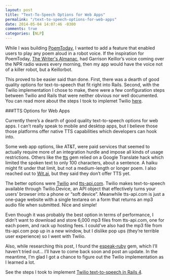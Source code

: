 ```yaml
---
layout: post
title: "Text-To-Speech Options for Web Apps"
permalink: "/text-to-speech-options-for-web-apps"
date: 2014-05-04 14:07:46 -0300
comments: true
categories: [NLP]
---
```


While I was building [PoemToday](/how-i-built-poemtoday), I wanted to add a feature that enabled users to play any poem aloud in a robot voice. If the inspiration for PoemToday, [The Writer's Almanac](http://writersalmanac.publicradio.org/), had Garrison Keillor’s voice coming over the NPR radio waves every morning, then my app would have the voice not of a killer robot, but a Keillorbot.

This proved to be easier said than done. First, there was a dearth of good quality options for text-to-speech that fit right into Rails. Second, with the Twilio implementation I chose to make, there were a few configuration steps between Twilio and Rails that were neither obvious nor well documented. You can read more about the steps I took to implemet Twilio [here](/twilio-text-to-speech-in-rails-4).

###TTS Options for Web Apps

Currently there’s a dearth of good quality text-to-speech options for web apps. I can’t really speak to mobile and desktop apps, but I believe those those platforms offer native TTS capabilities which developers can hook into. 

Some web app options, like AT&T, were paid services that seemed to actually require more of an integration hurdle and impose all kinds of usage restrictions. Others like the [tts](https://github.com/c2h2/tts) gem relied on a Google Translate hack which limited the spoken text to only 100 characters, about a sentence. A haiku might fit under that limit, but not a medium-length or longer poem. I also reached out to [Wit.ai](https://wit.ai/), but they said they don’t offer TTS yet. 

The better options were [Twilio](https://www.twilio.com/docs/howto/twilio-client-text-to-speech) and [tts-api.com](http://tts-api.com/). Twilio makes text-to-speech available through Twilio.Device, an API object that effectively turns your users’ browser into a phone or “soft device”. Meanwhile tts-api.com is just a one-page website with a single textarea on a form that returns an mp3 audio file when submitted. Nice and simple! 

Even though it was probably the best option in terms of performance, I didn’t want to download and store 6,000 mp3 files from tts-api.com, one for each poem, and rack up hosting fees. I could’ve also had the mp3 file from tts-api.com pop up in a new window, but I dislike pop ups (they’re terrible user experience) so I went with Twilio.

Also, while researching this post, I found the [espeak-ruby](https://github.com/dejan/espeak-ruby) gem, which I’ll haven’t tried out... I’ll have to come back soon and post an update. In the meantime, I’m glad I got a chance to figure out the Twilio implementation as I learned a lot. 

See the steps I took to implement [Twilio text-to-speech in Rails 4](/twilio-text-to-speech-in-rails-4).